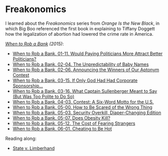 # Freakonomics

I learned about the *Freakonomics* series from *Orange Is the New Black*, in which Big Boo referenced the first book in explaining to Tiffany Doggett how the legalization of abortion had lowered the crime rate in America.

*[When to Rob a Bank] (2015)*:

[When to Rob a Bank]: https://www.google.com/books/edition/When_to_Rob_a_Bank/2lidBAAAQBAJ

* [When to Rob a Bank. 01-11. Would Paying Politicians More Attract Better Politicians?](../2025/09/29/freakonomics-2015-01-11-paying-politicians.md)
* [When to Rob a Bank. 02-04. The Unpredictability of Baby Names](../2025/09/29/freakonomics-2015-02-04-baby-names.md)
* [When to Rob a Bank. 02-06. Announcing the Winners of Our Aptonym Contest](../2025/10/01/freakonomics-2015-02-06-aptonyms.md)
* [When to Rob a Bank. 03-15. If Only God Had Had Corporate Sponsorship...](../2025/09/29/freakonomics-2015-03-15-corporate-sponsorship.md)
* [When to Rob a Bank. 03-16. What Captain Sullenberger Meant to Say (But Was Too Polite to Do So)](../2025/10/01/freakonomics-2015-03-16-captains.md)
* [When to Rob a Bank. 04-03. Contest: A Six-Word Motto for the U.S.](../2025/10/02/freakonomics-2015-04-03-us-motto.md)
* [When to Rob a Bank. 05-00. How to Be Scared of the Wrong Thing](../2025/10/03/freakonomics-2015-05-00-scared.md)
* [When to Rob a Bank. 05-03. Security Overkill, Diaper-Changing Edition](../2025/10/03/freakonomics-2015-05-03-security-overkill.md)
* [When to Rob a Bank. 05-07. Does Obesity Kill?](../2025/10/04/freakonomics-2015-05-07-obesity.md)
* [When to Rob a Bank. 05-12. The Cost of Fearing Strangers](../2025/10/04/freakonomics-2015-05-12-fearing-strangers.md)
* [When to Rob a Bank. 06-01. Cheating to Be Hot](../2025/10/04/freakonomics-2015-06-01-cheating.md)

Reading along:

* [State v. Limberhand](../2025/09/29/freakonomics-state-v-limberhand.md)

